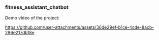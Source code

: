 ### fitness_assistant_chatbot
Demo video of the project:



https://github.com/user-attachments/assets/36de29ef-b1ce-4cde-8acb-286e217db18e




